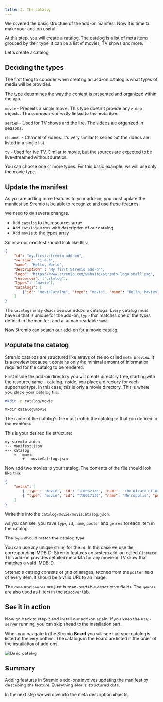 ```yaml
---
title: 3. The catalog
---
```


We covered the basic structure of the add-on manifest. Now it is time to make your add-on useful.

At this step, you will create a catalog. The catalog is a list of meta items grouped by their type. It can be a list of movies, TV shows and more.

Let's create a catalog.

## Deciding the types

The first thing to consider when creating an add-on catalog is what types of media will be provided.

The type determines the way the content is presented and organized within the app.

`movie` - Presents a single movie. This type doesn't provide any `video` objects. The sources are directly linked to the meta item.

`series` - Used for TV shows and the like. The videos are organized in seasons.

`channel` - Channel of videos. It's very similar to series but the videos are listed in a single list.

`tv` - Used for live TV. Similar to movie, but the sources are expected to be live-streamed without duration.

You can choose one or more types. For this basic example, we will use only the movie type.

## Update the manifest

As you are adding more features to your add-on, you must update the manifest so Stremio is be able to recognize and use these features.

We need to do several changes.

 * Add `catalog` to the resources array
 * Add `catalogs` array with description of our catalog
 * Add `movie` to the types array

So now our manifest should look like this:

```json
{
    "id": "my.first.stremio.add-on",
    "version": "1.0.0",
    "name": "Hello, World",
    "description" : "My first Stremio add-on",
    "logo": "https://www.stremio.com/website/stremio-logo-small.png",
    "resources": ["catalog"],
    "types": ["movie"],
    "catalogs": [
        {"id": "movieCatalog", "type": "movie", "name": "Hello, Movies"}
    ]
}
```

The `catalogs` array describes our addon's catalogs. Every catalog must have `id` that is unique for the add-on, `type` that matches one of the types defined in the manifest and a human-readable `name`.

Now Stremio can search our add-on for a movie catalog.

## Populate the catalog

Stremio catalogs are structured like arrays of the so called `meta preview`. It is a preview because it contains only the minimal amount of information required for the catalog to be rendered.

First inside the add-on directory you will create directory tree, starting with the resource name - catalog. Inside, you place a directory for each supported type. In this case, this is only a movie directory. This is where you place your catalog file.

<!--DOCUSAURUS_CODE_TABS-->
<!--bash-->
```bash
mkdir -p catalog/movie
```
<!--cmd-->
```batch
mkdir catalog\movie
```
<!--END_DOCUSAURUS_CODE_TABS-->

The name of the catalog's file must match the catalog `id` that you defined in the manifest.

This is your desired file structure:

    my-stremio-addon
    +-- manifest.json
    +-- catalog
        +-- movie
            +-- movieCatalog.json

Now add two movies to your catalog. The contents of the file should look like this:

```json
{
    "metas": [
        { "type": "movie", "id": "tt0032138", "name": "The Wizard of Oz", "poster": "https://images.metahub.space/poster/medium/tt0032138/img", "genres": ["Adventure", "Family", "Fantasy", "Musical"] },
        { "type": "movie", "id": "tt0017136", "name": "Metropolis", "poster": "https://images.metahub.space/poster/medium/tt0017136/img", "genres": ["Drama", "Sci-Fi"] }
    ]
}
```

Write this into the `catalog/movie/movieCatalog.json`.

As you can see, you have `type`, `id`, `name`, `poster` and `genres` for each item in the catalog.

The `type` should match the catalog type.

You can use any unique string for the `id`. In this case we use the corresponding IMDB ID. Stremio features an system add-on called `Cinemeta`. This add-on provides detailed metadata for any movie or TV show that matches a valid IMDB ID.

Srtemio's catalog consists of grid of images, fetched from the `poster` field of every item. It should be a valid URL to an image.

The `name` and `genres` are just human-readable descriptive fields. The `genres` are also used as filters in the `Discover` tab.

See it in action
---

Now go back to step 2 and install our add-on again. If you keep the `http-server` running, you can skip ahead to the installation part.

When you navigate to the Stremio **Board** you will see that your catalog is listed at the very bottom. The catalogs in the Board are listed in the order of the installation of add-ons.

![Basic catalog](/stremio-addon-guide/img/catalog.png)

Summary
---

Adding features in Stremio's add-ons involves updating the manifest by describing the feature. Everything else is structured data.

In the next step we will dive into the meta description objects.
